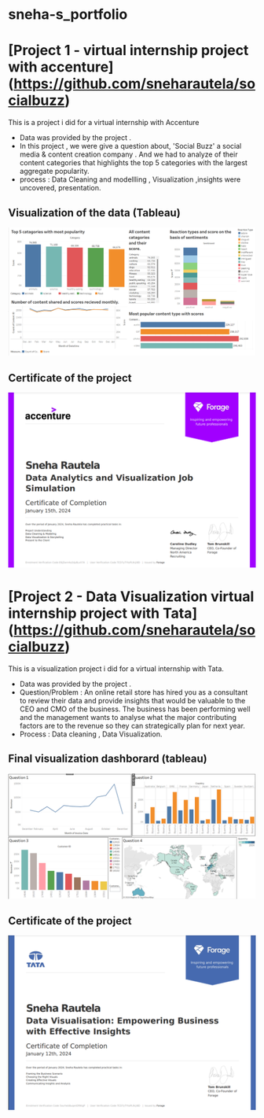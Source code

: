 # sneha-s_portfolio

# [Project 1 - virtual internship project with accenture] (https://github.com/sneharautela/socialbuzz)

This is a project i did for a virtual internship with Accenture 

* Data was provided by the project .
* In this project , we were give a question about, 'Social Buzz' a social media & content creation company . And we had to analyze of their content categories that highlights the top 5 categories with the largest 
  aggregate popularity. 
* process : Data Cleaning and modellling , Visualization ,insights were uncovered, presentation.


## Visualization of the data (Tableau)
![](picture(26).png)

## Certificate of the project
![](picture(25).png)



# [Project 2 - Data Visualization virtual internship project with Tata] (https://github.com/sneharautela/socialbuzz)

This is a visualization project i did for a virtual internship with Tata.

* Data was provided by the project .
* Question/Problem : An online retail store has hired you as a consultant to review their data and provide insights that would be valuable to the CEO and CMO of the business. The business has been performing well 
  and the management wants to analyse what the major contributing factors are to the revenue so they can strategically plan for next year.
* Process : Data cleaning , Data Visualization.


## Final visualization dashborard (tableau)
![](picture(27).png)

## Certificate of the project
![](Picture(28).png)
